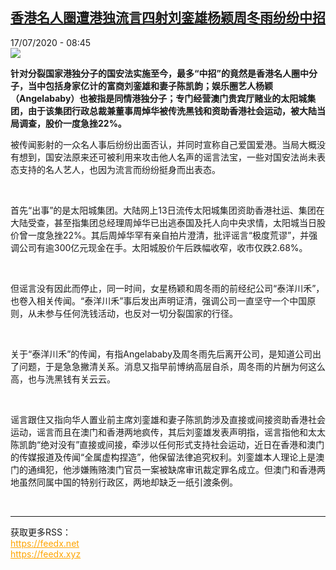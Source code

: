 <!--1594972481000-->
[香港名人圈遭港独流言四射刘銮雄杨颖周冬雨纷纷中招](http://www.rfi.fr//cn/%E6%B8%AF%E6%BE%B3%E5%8F%B0/20200717-%E9%A6%99%E6%B8%AF%E5%90%8D%E4%BA%BA%E5%9C%88%E9%81%AD%E6%B8%AF%E7%8B%AC%E6%B5%81%E8%A8%80%E5%9B%9B%E5%B0%84%E5%88%98%E9%8A%AE%E9%9B%84%E6%9D%A8%E9%A2%96%E5%91%A8%E5%86%AC%E9%9B%A8%E7%BA%B7%E7%BA%B7%E4%B8%AD%E6%8B%9B)
------

<div>17/07/2020 - 08:45</div><img src="https://s.rfi.fr/media/display/f2baaa7a-bbad-11ea-9db1-005056bff430/w:310/p:16x9/2020-07-01T093920Z_1059456853_RC28KH9LEC0O_RTRMADP_3_HONGKONG-PROTESTS-ARREST.JPG"><p><strong>针对分裂国家港独分子的国安法实施至今，最多“中招”的竟然是香港名人圈中分子，当中包括身家亿计的富商刘銮雄和妻子陈凯韵；娱乐圈艺人杨颖（Angelababy）也被指是同情港独分子；专门经营澳门贵宾厅赌业的太阳城集团，由于该集团行政总裁兼董事周焯华被传洗黑钱和资助香港社会运动，被大陆当局调查，股价一度急挫22%。</strong></p><div class="t-content__body u-clearfix"><div class="m-interstitial"></div><p>被传闻影射的一众名人事后纷纷出面否认，并同时宣称自己爱国爱港。当局大概没有想到，国安法原来还可被利用来攻击他人名声的谣言法宝，一些对国安法尚未表态支持的名人艺人，也因为流言而纷纷挺身而出表态。</p><p> </p><p>首先“出事”的是太阳城集团。大陆网上13日流传太阳城集团资助香港社运、集团在大陆受查，甚至指集团总经理周焯华已出逃泰国及托人向中央求情，太阳城当日股价曾一度急挫22%。其后周焯华罕有亲自拍片澄清，批评谣言“极度荒谬”，并强调公司有逾300亿元现金在手。太阳城股价午后跌幅收窄，收市仅跌2.68%。</p><p> </p><p>但谣言没有因此而停止，同一时间，女星杨颖和周冬雨的前经纪公司“泰洋川禾”，也卷入相关传闻。“泰洋川禾”事后发出声明证清，强调公司一直坚守一个中国原则，从未参与任何洗钱活动，也反对一切分裂国家的行径。</p><p> </p><p>关于“泰洋川禾”的传闻，有指Angelababy及周冬雨先后离开公司，是知道公司出了问题，于是急急撇清关系。消息又指早前博纳高层自杀，周冬雨的片酬为何这么高，也与洗黑钱有关云云。</p><p> </p><p>谣言跟住又指向华人置业前主席刘銮雄和妻子陈凯韵涉及直接或间接资助香港社会运动，谣言而且在澳门和香港两地疯传，其后刘銮雄发表声明指，谣言指他和太太陈凯韵“绝对没有”直接或间接，牵涉以任何形式支持社会运动，近日在香港和澳门的传媒报道及传闻“全属虚构捏造”，他保留法律追究权利。刘銮雄本人理论上是澳门的通缉犯，他涉嫌贿赂澳门官员一案被缺席审讯裁定罪名成立。但澳门和香港两地虽然同属中国的特别行政区，两地却缺乏一纸引渡条例。</p><div class="o-self-promo o-self-promo--nl o-self-promo--hidden" data-selfpromo-newsletter></div><div class="o-self-promo o-self-promo--app o-self-promo--hidden" data-selfpromo-app></div></div><br><hr><div>获取更多RSS：<br><a href="https://feedx.net" style="color:orange" target="_blank">https://feedx.net</a> <br><a href="https://feedx.xyz" style="color:orange" target="_blank">https://feedx.xyz</a><br></div>
